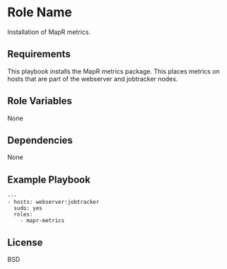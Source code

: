 Role Name
========

Installation of MapR metrics.

Requirements
------------

This playbook installs the MapR metrics package. This places metrics on hosts that are part of the webserver and jobtracker nodes.

Role Variables
--------------

None

Dependencies
------------

None

Example Playbook
-------------------------

```
---
- hosts: webserver:jobtracker
  sudo: yes
  roles:
    - mapr-metrics
```

License
-------

BSD